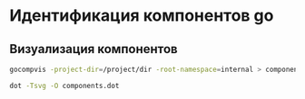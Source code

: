 # Идентификация компонентов go

## Визуализация компонентов

``` sh
gocompvis -project-dir=/project/dir -root-namespace=internal > components.dot

dot -Tsvg -O components.dot
```